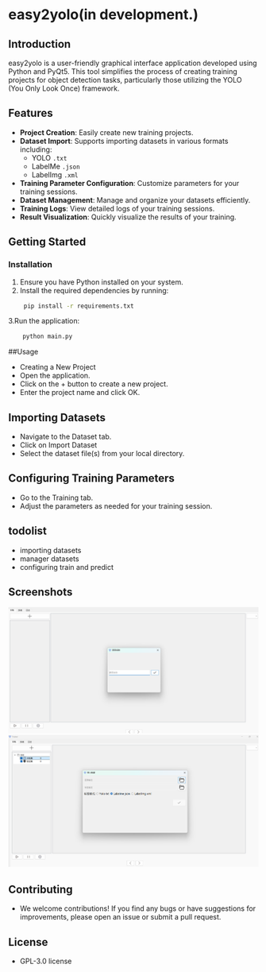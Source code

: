# easy2yolo(in development.)

## Introduction

easy2yolo is a user-friendly graphical interface application developed using Python and PyQt5. This tool simplifies the process of creating training projects for object detection tasks, particularly those utilizing the YOLO (You Only Look Once) framework.

## Features

- **Project Creation**: Easily create new training projects.
- **Dataset Import**: Supports importing datasets in various formats including:
  - YOLO `.txt`
  - LabelMe `.json`
  - LabelImg `.xml`
- **Training Parameter Configuration**: Customize parameters for your training sessions.
- **Dataset Management**: Manage and organize your datasets efficiently.
- **Training Logs**: View detailed logs of your training sessions.
- **Result Visualization**: Quickly visualize the results of your training.

## Getting Started

### Installation

1. Ensure you have Python installed on your system.
2. Install the required dependencies by running:
   ```bash
    pip install -r requirements.txt
   ```
3.Run the application:
```bash
    python main.py
```
##Usage
- Creating a New Project
- Open the application.
- Click on the + button to create a new project.
- Enter the project name and click OK.

## Importing Datasets
- Navigate to the Dataset tab.
- Click on Import Dataset
- Select the dataset file(s) from your local directory.

## Configuring Training Parameters
- Go to the Training tab.
- Adjust the parameters as needed for your training session.
## todolist
- importing datasets
- manager datasets
- configuring train and predict
## Screenshots
 ![table1](docs/1.jpg)
 ![table2](docs/2.jpg)

## Contributing
- We welcome contributions! If you find any bugs or have suggestions for improvements, please open an issue or submit a pull request.

## License
- GPL-3.0 license